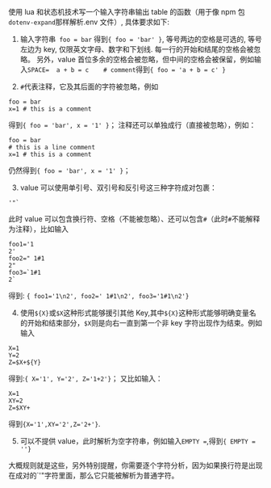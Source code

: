 使用 lua 和状态机技术写一个输入字符串输出 table 的函数（用于像 npm 包`dotenv-expand`那样解析.env 文件）, 具体要求如下:

1. 输入字符串` foo = bar` 得到`{ foo = 'bar' }`, 等号两边的空格是可选的, 等号左边为 key, 仅限英文字母、数字和下划线. 每一行的开始和结尾的空格会被忽略。
   另外，value 首位多余的空格会被忽略，但中间的空格会被保留，例如输入`SPACE=  a + b = c    # comment`得到`{ foo = 'a + b = c' }`

2. `#`代表注释，它及其后面的字符被忽略，例如

```
foo = bar
x=1 # this is a comment
```

得到`{ foo = 'bar', x = '1' }`；
注释还可以单独成行（直接被忽略），例如：

```
foo = bar
# this is a line comment
x=1 # this is a comment
```

仍然得到`{ foo = 'bar', x = '1' }`；

3. value 可以使用单引号、双引号和反引号这三种字符成对包裹：

```
'"`
```

此时 value 可以包含换行符、空格（不能被忽略）、还可以包含`#`（此时`#`不能解释为注释），比如输入

```
foo1='1
2'
foo2=" 1#1
2"
foo3=`1#1
2`
```

得到: `{ foo1='1\n2', foo2=' 1#1\n2', foo3='1#1\n2'}`

4. 使用`${X}`或`$X`这种形式能够援引其他 Key,其中`${X}`这种形式能够明确变量名的开始和结束部分，`$X`则是向右一直到第一个非 key 字符出现作为结束。例如输入

```
X=1
Y=2
Z=$X+${Y}
```

得到:`{ X='1', Y='2', Z='1+2'}`；
又比如输入：

```
X=1
XY=2
Z=$XY+
```

得到`{X='1',XY='2',Z='2+'}`.

5. 可以不提供 value，此时解析为空字符串，例如输入`EMPTY =`,得到`{ EMPTY = ''}`

大概规则就是这些，另外特别提醒，你需要逐个字符分析，因为如果换行符是出现在成对的`'"字符里面，那么它只能被解析为普通字符。
